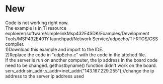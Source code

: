 # New
Code is not working right now.  
The example is in Ti resource exploerer/software/simplelinkMsp432E4SDK/Examples/Development Tools/MSP432E401Y launchpad/Network Service/udpecho/TI-RTOS/CSS complier.  
1)Download this example and import to the IDE.  
2)Replace the code in "udpEcho.c" with the code in the attched file.  
If the server is run on another computer, the  ip address in the board code need to be changed. gethostbyname() function didn't work on the board.  
serv_addr.sin_addr.s_addr=inet_addr("143.167.229.255");//change the ip address to the server ip address used  

